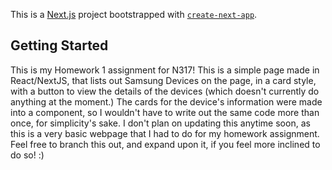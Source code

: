 This is a [Next.js](https://nextjs.org/) project bootstrapped with [`create-next-app`](https://github.com/vercel/next.js/tree/canary/packages/create-next-app).

## Getting Started
This is my Homework 1 assignment for N317! This is a simple page made in React/NextJS, that lists out Samsung Devices on the page, in a card style, with a button to view the details of the devices (which doesn't currently do anything at the moment.) The cards for the device's information were made into a component, so I wouldn't have to write out the same code more than once, for simplicity's sake. I don't plan on updating this anytime soon, as this is a very basic webpage that I had to do for my homework assignment. Feel free to branch this out, and expand upon it, if you feel more inclined to do so! :)
